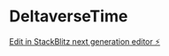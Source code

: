 # DeltaverseTime

[Edit in StackBlitz next generation editor ⚡️](https://stackblitz.com/~/github.com/prasanthgajula08/DeltaverseTime)